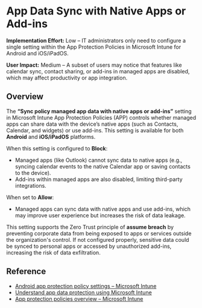 # App Data Sync with Native Apps or Add-ins

**Implementation Effort:** Low – IT administrators only need to configure a single setting within the App Protection Policies in Microsoft Intune for Android and iOS/iPadOS.

**User Impact:** Medium – A subset of users may notice that features like calendar sync, contact sharing, or add-ins in managed apps are disabled, which may affect productivity or app integration.

## Overview

The **“Sync policy managed app data with native apps or add-ins”** setting in Microsoft Intune App Protection Policies (APP) controls whether managed apps can share data with the device’s native apps (such as Contacts, Calendar, and widgets) or use add-ins. This setting is available for both **Android** and **iOS/iPadOS** platforms.

When this setting is configured to **Block**:
- Managed apps (like Outlook) cannot sync data to native apps (e.g., syncing calendar events to the native Calendar app or saving contacts to the device).
- Add-ins within managed apps are also disabled, limiting third-party integrations.

When set to **Allow**:
- Managed apps can sync data with native apps and use add-ins, which may improve user experience but increases the risk of data leakage.

This setting supports the Zero Trust principle of **assume breach** by preventing corporate data from being exposed to apps or services outside the organization's control. If not configured properly, sensitive data could be synced to personal apps or accessed by unauthorized add-ins, increasing the risk of data exfiltration.

## Reference

- [Android app protection policy settings – Microsoft Intune](https://learn.microsoft.com/en-us/intune/intune-service/apps/app-protection-policy-settings-android)  
- [Understand app data protection using Microsoft Intune](https://learn.microsoft.com/en-us/microsoft-365/solutions/apps-protect-data-protection?view=o365-worldwide)  
- [App protection policies overview – Microsoft Intune](https://learn.microsoft.com/en-us/intune/intune-service/apps/app-protection-policy)
